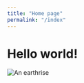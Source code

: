 ```yaml
---
title: "Home page"
permalink: "/index"
---
```

# Hello world!

![An earthrise](static/earthrise.png)